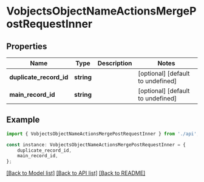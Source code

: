 # VobjectsObjectNameActionsMergePostRequestInner


## Properties

Name | Type | Description | Notes
------------ | ------------- | ------------- | -------------
**duplicate_record_id** | **string** |  | [optional] [default to undefined]
**main_record_id** | **string** |  | [optional] [default to undefined]

## Example

```typescript
import { VobjectsObjectNameActionsMergePostRequestInner } from './api';

const instance: VobjectsObjectNameActionsMergePostRequestInner = {
    duplicate_record_id,
    main_record_id,
};
```

[[Back to Model list]](../README.md#documentation-for-models) [[Back to API list]](../README.md#documentation-for-api-endpoints) [[Back to README]](../README.md)
